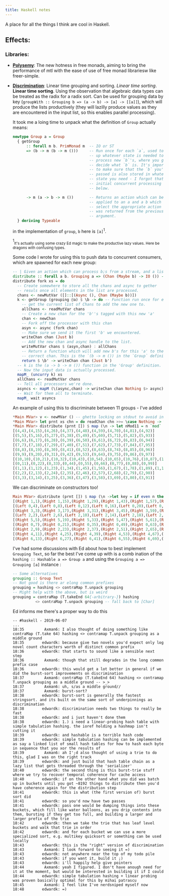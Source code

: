 ```yaml
---
title: Haskell notes
---
```


A place for all the things I think are cool in Haskell.

## Effects:

### Libraries:
- **[Polysemy](https://hackage.haskell.org/package/polysemy)**:
      The new hotness in free monads, aiming to bring the performance of mtl with the ease of use of free monad librariesw like freer-simple.

- **[Discrimination](http://hackage.haskell.org/package/discrimination)**:
    Linear time grouping and sorting. *Linear time sorting*. **Linear time sorting**. Using the observation that algebraic data types can be treated as the radix for a radix sort. Can be used for grouping data by key (`groupWith :: Grouping b => (a -> b) -> [a] -> [[a]]`), which will produce the lists productively (they will lazilly produce values as they are encountered in the input list, so this enables parallel processing).
  
    It took me a loing time to unpack what the definition of `Group` actually means:

  ```haskell
  newtype Group a = Group
    { getGroup 
        :: forall m b. PrimMonad m  -- IO or ST
        => (b -> m (b -> m ()))     -- Run once for each `a`, used to set 
                                    -- up whatever state is needed to
                                    -- process new `b`'s, where you get to 
                                    -- decide what `b` is. It's important 
                                    -- to make sure that the `b` you're 
                                    -- passed is also stored in whatever 
                                    -- state you need - I forgot that in my 
                                    -- initial concurrent processing codce 
                                    -- below.

        -> m (a -> b -> m ())       -- Returns an action which can be 
                                    -- applied to an a and a b which will
                                    -- select the appropriate action which
                                    -- was returned from the previous
                                    -- argument.
    } deriving Typeable
  ```

  in the implementation of `group`, `b` here is `[a]`<sup>1</sup>.

  <sup>1</sup><sub>It's actually using some crazy Ed magic to make the productive lazy values. Here be dragons with confusing types.</sub>

  Some code I wrote for using this to push data to concurrent consumers, which are spawned for each new group:

  ```haskell
  -- | Given an action which can process b;s from a stream, and a list of a's and b's, fork one processor per 'a'. All processors are sent 'Nothing' to signal there is not further data to process.
  distribute :: forall a b. Grouping a => (Chan (Maybe b) -> IO ()) -> [(a,b)] -> IO ()
  distribute fork xs = do
    -- Create somewhere to store all the chans and async to gether
    -- resuls once all elements in the list are processed.
    chans <- newMutVar ([]::[(Async (), Chan (Maybe b))]) 
    k <- getGroup (grouping @a) $ \b -> do -- Function run once for each new 'a'
      -- get the current list of Chans to add the new one to.
      allChans <- readMutVar chans 
      -- Create a new chan for the 'b''s tagged with this new 'a'
      chan <- newChan 
      -- Fork off the processor with this chan
      asyn <- async (fork chan) 
      -- Make sure we send it the first 'b' we encountered.
      writeChan chan (Just b) 
      -- Add the new chan and async handle to the list.
      writeMutVar chans $ (asyn,chan) : allChans
      -- Return a function which will add new b's for this 'a' to the 
      -- correct chan. This is the `(b -> m ()) in the `Group` definition.
      return $ \b' -> writeChan chan (Just b')
    -- k is the (a -> b -> m ()) function in the 'Group' definition.
    -- Now the input data is actually processed.
    mapM_ (uncurry k) xs 
    allChans <- readMutVar chans
    -- Tell all processors we're done.
    asyncs <- mapM (\(async,chan) -> writeChan chan Nothing $> async) allChans
    -- Wait for them all to terminate.
    mapM_ wait asyncs
  ```

  An example of using this to discriminate between 11 groups - I've added 
  ```haskell
  *Main MVar> v <- newMVar () -- ghetto locking on stdout to avoid interleaving output
  *Main MVar> let prnt xs chn = do readChan chn >>= \case Nothing -> withMVar v $ \() -> print (reverse xs); Just x ->  prnt (x:xs) chn
  *Main MVar> distribute (prnt []) $ map (\n -> let nMod11 = n `mod` 11 in (nMod11,(nMod11, n))) [1..100::Int]
  [(4,4),(4,15),(4,26),(4,37),(4,48),(4,59),(4,70),(4,81),(4,92)]
  [(5,5),(5,16),(5,27),(5,38),(5,49),(5,60),(5,71),(5,82),(5,93)]
  [(6,6),(6,17),(6,28),(6,39),(6,50),(6,61),(6,72),(6,83),(6,94)]
  [(7,7),(7,18),(7,29),(7,40),(7,51),(7,62),(7,73),(7,84),(7,95)]
  [(8,8),(8,19),(8,30),(8,41),(8,52),(8,63),(8,74),(8,85),(8,96)]
  [(9,9),(9,20),(9,31),(9,42),(9,53),(9,64),(9,75),(9,86),(9,97)]
  [(10,10),(10,21),(10,32),(10,43),(10,54),(10,65),(10,76),(10,87),(10,98)]
  [(0,11),(0,22),(0,33),(0,44),(0,55),(0,66),(0,77),(0,88),(0,99)]
  [(1,1),(1,12),(1,23),(1,34),(1,45),(1,56),(1,67),(1,78),(1,89),(1,100)]
  [(2,2),(2,13),(2,24),(2,35),(2,46),(2,57),(2,68),(2,79),(2,90)]
  [(3,3),(3,14),(3,25),(3,36),(3,47),(3,58),(3,69),(3,80),(3,91)]
  ```
  We can discriminate on constructors too!
  ```haskell
  Main MVar> distribute (prnt []) $ map (\n ->let key = if even n then Left (n`mod`4) else Right (n`mod`7) in (key,(key, n))) [1..100::Int]
  [(Right 1,1),(Right 1,15),(Right 1,29),(Right 1,43),(Right 1,57),(Right 1,71),(Right 1,85),(Right 1,99)]
  [(Left 0,4),(Left 0,8),(Left 0,12),(Left 0,16),(Left 0,20),(Left 0,24),(Left 0,28),(Left 0,32),(Left 0,36),(Left 0,40),(Left 0,44),(Left 0,48),(Left 0,52),(Left 0,56),(Left 0,60),(Left 0,64),(Left 0,68),(Left 0,72),(Left 0,76),(Left 0,80),(Left 0,84),(Left 0,88),(Left 0,92),(Left 0,96),(Left 0,100)]
  [(Right 3,3),(Right 3,17),(Right 3,31),(Right 3,45),(Right 3,59),(Right 3,73),(Right 3,87)]
  [(Left 2,2),(Left 2,6),(Left 2,10),(Left 2,14),(Left 2,18),(Left 2,22),(Left 2,26),(Left 2,30),(Left 2,34),(Left 2,38),(Left 2,42),(Left 2,46),(Left 2,50),(Left 2,54),(Left 2,58),(Left 2,62),(Left 2,66),(Left 2,70),(Left 2,74),(Left 2,78),(Left 2,82),(Left 2,86),(Left 2,90),(Left 2,94),(Left 2,98)]
  [(Right 5,5),(Right 5,19),(Right 5,33),(Right 5,47),(Right 5,61),(Right 5,75),(Right 5,89)]
  [(Right 0,7),(Right 0,21),(Right 0,35),(Right 0,49),(Right 0,63),(Right 0,77),(Right 0,91)]
  [(Right 2,9),(Right 2,23),(Right 2,37),(Right 2,51),(Right 2,65),(Right 2,79),(Right 2,93)]
  [(Right 4,11),(Right 4,25),(Right 4,39),(Right 4,53),(Right 4,67),(Right 4,81),(Right 4,95)]
  [(Right 6,13),(Right 6,27),(Right 6,41),(Right 6,55),(Right 6,69),(Right 6,83),(Right 6,97)]
  ```

  I've had some discussions with Ed about how to best implement `Grouping Text`, so far the best I've come up with is a comb ination of the `hashing :: Hashable a => Group a`  and using the `Grouping a => Grouping [a]` instance :

  ```haskell
  -- Some alternatives
  grouping :: Group Text
  -- Not good is there ar elong common prefixes
  grouping = hashing <> contraMap T.unpack grouping
  -- Might help with the above, but is weird
  grouping = contraMap (T.takeEnd 64{-arbitrary-}) hashing
            <> contraMap T.unpack grouping -- fall back to [Char]
  ```
  Ed informs me there's a proper way to do this

  ```
  -- #haskell - 2019-06-07
  ...
  18:35         Axman6: I also thought of doing something like contraMap (T.take 64) hashing <> contramap T.unpack grouping as a middle ground 
  18:35        edwardk: because give two novels you'd expect only log novel count characters worth of distinct common prefix 
  18:36        edwardk: that starts to sound like a sensible next step 
  18:36         Axman6: though that still degrades in the long common prefix case 
  18:36        edwardk: this would get a lot better in general if we did the burst-sort improvements on discrimination 
  18:37         Axman6: contraMap (T.takeEnd 64) hashing <> contramap T.unpack grouping as a middle ground -- >_> 
  18:37         Axman6: uh, s/as a middle ground// 
  18:37         Axman6: burst-sort? 
  18:38        edwardk: burst-sort is generally the fastest stringsort. and its built on the same sort of underpinnings as discrimination 
  18:38        edwardk: discrimination needs two things to really be fast 
  18:38        edwardk: and i just haven't done them 
  18:38        edwardk: 1.) i need a linear-probing hash table with simple tabulation hashing. the ioref holding a hashmap isn't cutting it 
  18:39        edwardk: and hashable is a terrible hash code 
  18:39        edwardk: simple tabulation hashing can be implemented as say a linked list of small hash tables for how to hash each byte in sequence that you xor the results of 
  18:39         Axman6: ah I';d also thought of using a trie to do this, glad I was on the right track 
  18:39        edwardk: and just build that hash table chain as a lazy list that gets threaded through the 'serializer' 
  18:40        edwardk: the second thing is this burst-trie stuff where we try to recover temporal coherence for cache access 
  18:40        edwardk: if on the other hand what you did was batch up in buckets until you got ~8192 things to distribute then you'd have coherence again for the distribution step 
  18:41        edwardk: this is what (the first version of) burst sort did 
  18:41        edwardk: so you'd now have two passes 
  18:41        edwardk: pass one would be dumping things into these buckets, which fill like water balloons, as you drip contents into them, bursting if they get too full, and building a larger and larger prefix of the trie 
  18:42        edwardk: then we take the trie that has leaf level buckets and walk that trie in order 
  18:42        edwardk: and for each bucket we can use a more specialized sort, e.g. multikey quicksort or something can be used locally 
  18:43        edwardk: this is the "right" version of discrimination 
  18:43         Axman6: I look forward to seeing it =) 
  18:43        edwardk: not anywhere near the top of my todo pile 
  18:43        edwardk: if you want it, build it ;) 
  18:43        edwardk: i'll happily help give pointers 
  18:44         Axman6: yeah I figured. I don't have anough need for it at the moment, but would be interested in building it if I could 
  18:44        edwardk: simple tabulation hashing + linear probing was proven basically optimal for this by mihai patrascu 
  18:45         Axman6: I feel like I've nerdsniped myself now 
  18:48        edwardk: =) 
  ```